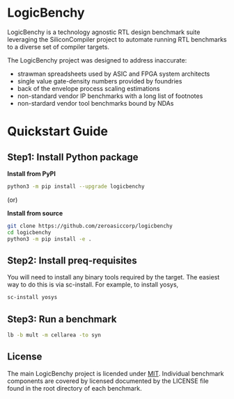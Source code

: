 LogicBenchy
==========================================================

LogicBenchy is a technology agnostic RTL design benchmark suite leveraging the SiliconCompiler project to automate running RTL benchmarks to a diverse set of compiler targets.

The LogicBenchy project was designed to address inaccurate:
- strawman spreadsheets used by ASIC and FPGA system architects
- single value gate-density numbers provided by foundries
- back of the envelope process scaling estimations
- non-standard vendor IP benchmarks with a long list of footnotes
- non-stardard vendor tool benchmarks bound by NDAs

# Quickstart Guide

## Step1: Install Python package

**Install from PyPI**
```bash
python3 -m pip install --upgrade logicbenchy
```

(or)

**Install from source**

```bash
git clone https://github.com/zeroasiccorp/logicbenchy
cd logicbenchy
python3 -m pip install -e .
```

## Step2: Install preq-requisites

You will need to install any binary tools required by the target. The easiest way to do this is via sc-install. For example, to install yosys,

```bash
sc-install yosys
```

## Step3: Run a benchmark

```bash
lb -b mult -m cellarea -to syn
```

## License

The main LogicBenchy project is licended under [MIT](LICENSE). Individual benchmark components are covered by licensed documented by the LICENSE file found in the root directory of each benchmark.

